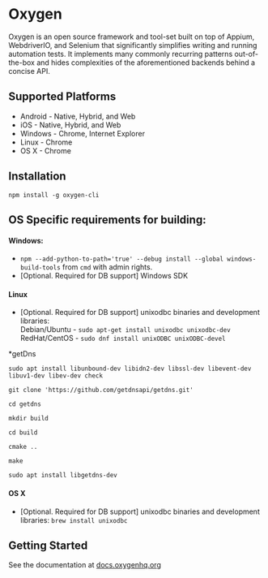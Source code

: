 Oxygen
=======

Oxygen is an open source framework and tool-set built on top of Appium, WebdriverIO, and Selenium that significantly simplifies writing and running automation tests. It implements many commonly recurring patterns out-of-the-box and hides complexities of the aforementioned backends behind a concise API. 


## Supported Platforms

* Android - Native, Hybrid, and Web
* iOS  - Native, Hybrid, and Web
* Windows - Chrome, Internet Explorer
* Linux - Chrome
* OS X - Chrome

## Installation
```shell
npm install -g oxygen-cli
```

## OS Specific requirements for building:

#### Windows:
* ```npm --add-python-to-path='true' --debug install --global windows-build-tools``` from ```cmd``` with admin rights.
* [Optional.  Required for DB support] Windows SDK

#### Linux
* [Optional.  Required for DB support] unixodbc binaries and development libraries:  
Debian/Ubuntu - `sudo apt-get install unixodbc unixodbc-dev`  
RedHat/CentOS - `sudo dnf install unixODBC unixODBC-devel`

*getDns
```shell
sudo apt install libunbound-dev libidn2-dev libssl-dev libevent-dev libuv1-dev libev-dev check

git clone 'https://github.com/getdnsapi/getdns.git'

cd getdns

mkdir build

cd build

cmake ..

make

sudo apt install libgetdns-dev
```

#### OS X
* [Optional.  Required for DB support] unixodbc binaries and development libraries: `brew install unixodbc`


## Getting Started

See the documentation at [docs.oxygenhq.org](http://docs.oxygenhq.org)
